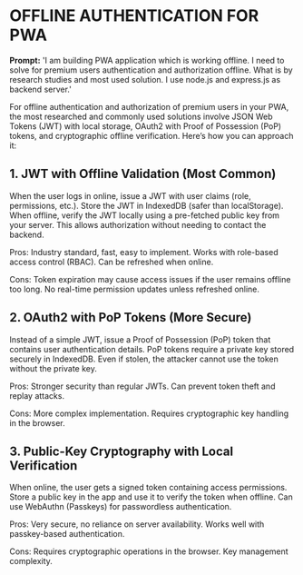 # OFFLINE AUTHENTICATION FOR PWA

**Prompt:**
'I am building PWA application which is working offline. I need to solve for premium users authentication and authorization offline. What is by research studies and most used solution. I use node.js and express.js as backend server.'

For offline authentication and authorization of premium users in your PWA, the most researched and commonly used solutions involve JSON Web Tokens (JWT) with local storage, OAuth2 with Proof of Possession (PoP) tokens, and cryptographic offline verification. Here’s how you can approach it:

## 1. JWT with Offline Validation (Most Common)

When the user logs in online, issue a JWT with user claims (role, permissions, etc.).
Store the JWT in IndexedDB (safer than localStorage).
When offline, verify the JWT locally using a pre-fetched public key from your server.
This allows authorization without needing to contact the backend.

Pros:
Industry standard, fast, easy to implement.
Works with role-based access control (RBAC).
Can be refreshed when online.

Cons:
Token expiration may cause access issues if the user remains offline too long.
No real-time permission updates unless refreshed online.

## 2. OAuth2 with PoP Tokens (More Secure)

Instead of a simple JWT, issue a Proof of Possession (PoP) token that contains user authentication details.
PoP tokens require a private key stored securely in IndexedDB.
Even if stolen, the attacker cannot use the token without the private key.

Pros:
Stronger security than regular JWTs.
Can prevent token theft and replay attacks.

Cons:
More complex implementation.
Requires cryptographic key handling in the browser.

## 3. Public-Key Cryptography with Local Verification

When online, the user gets a signed token containing access permissions.
Store a public key in the app and use it to verify the token when offline.
Can use WebAuthn (Passkeys) for passwordless authentication.

Pros:
Very secure, no reliance on server availability.
Works well with passkey-based authentication.

Cons:
Requires cryptographic operations in the browser.
Key management complexity.
